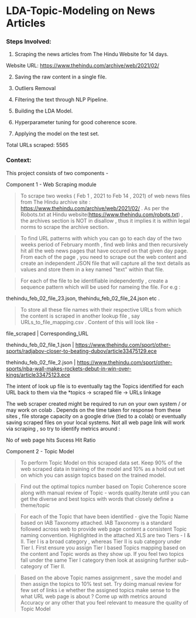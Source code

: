 # LDA-Topic-Modeling on News Articles

### Steps Involved:
1. Scraping the news articles from The Hindu Website for 14 days.

  Website URL: https://www.thehindu.com/archive/web/2021/02/
  
2. Saving the raw content in a single file.

3. Outliers Removal

4. Filtering the text through NLP Pipeline.

5. Building the LDA Model.

6. Hyperparameter tuning for good coherence score.

7. Applying the model on the test set.


Total URLs scraped: 5565

### Context:

This project consists of two components -

Component 1 - Web Scraping module
> To scrape two weeks ( Feb 1 , 2021 to Feb 14 , 2021) of web news files from The Hindu archive site : https://www.thehindu.com/archive/web/2021/02/ . As per the Robots.txt at Hindu website(https://www.thehindu.com/robots.txt) , the archives section is NOT in disallow , thus it implies it is within legal norms to scrape the archive section.

> To find URL patterns with which you can go to each day of the two weeks period of February month , find web links and then recursively hit all the web news pages that have occured on that given day page. From each of the page , you need to scrape out the web content and create an independent JSON file that will capture all the text details as values and store them in a key named "text" within that file.

> For each of the file to be identifiable independently , create a sequence pattern which will be used for nameing the file. For e.g :

thehindu_feb_02_file_23.json, thehindu_feb_02_file_24.json etc .

> To store all these file names with their respective URLs from which the content is scraped in another lookup file , say URLs_to_file_mapping.csv . Content of this will look like -

file_scraped | Corresponding_URL

thehindu_feb_02_file_1.json | https://www.thehindu.com/sport/other-sports/radjabov-closer-to-beating-dubov/article33475129.ece

thehindu_feb_02_file_2.json | https://www.thehindu.com/sport/other-sports/nba-wall-makes-rockets-debut-in-win-over-kings/article33475123.ece

The intent of look up file is to eventually tag the Topics identified for each URL back to them via the *topics -> scraped file -> URLs linkage

The web scraper created might be required to run on your own system / or may work on colab . Depends on the time taken for response from these sites , file storage capacity on a google drive (tied to a colab) or eventually saving scraped files on your local systems. Not all web page link will work via scraping , so try to identify metrics around :

No of web page hits
Sucess Hit Ratio

Component 2 - Topic Model
> To perform Topic Model on this scraped data set. Keep 90% of the web scraped data in training of the model and 10% as a hold out set on which you can assign topics based on the trained model.

> Find out the optimal topics number based on Topic Coherence score along with manual review of Topic - words quality.Iterate until you can get the diverse and best topics with words that closely define a theme/topic

> For each of the Topic that have been identified - give the Topic Name based on IAB Taxonomy attached. IAB Taxonomy is a standard followed across web to provide web page content a consistent Topic naming convention. Highlighted in the attached XLS are two Tiers - I & II. Tier I is a broad category , whereas Tier II is sub category under Tier I. First ensure you assign Tier I based Topics mapping based on the content and Topic words as they show up. If you feel two topics fall under the same Tier I category then look at assigning further sub-category of Tier II.

> Based on the above Topic names assignment , save the model and then assign the topics to 10% test set. Try doing manual review for few set of links i.e whether the assigned topics make sense to the what URL web page is about ? Come up with metrics around Accuracy or any other that you feel relevant to measure the quality of Topic Model

